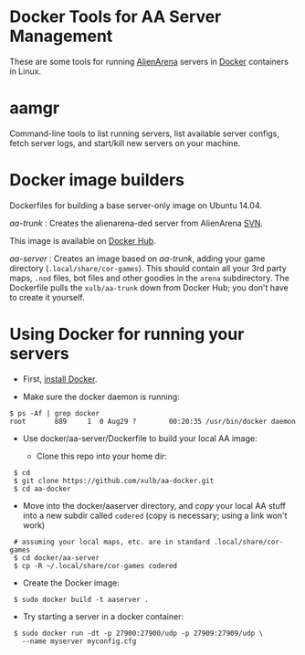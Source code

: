 Docker Tools for AA Server Management
=====================================

These are some tools for running [AlienArena](http://red.planetarena.org)
servers in [Docker](http://www.docker.com) containers in Linux.

# aamgr

Command-line tools to list running servers, list available server configs, 
fetch server logs, and start/kill new servers on your machine.

# Docker image builders

Dockerfiles for building a base server-only image on Ubuntu 14.04.

_aa-trunk_ : Creates the alienarena-ded server from AlienArena [SVN](http://svn.icculus.org/alienarena).

This image is available on [Docker Hub](https://hub.docker.com/r/xulb/aa-trunk).

_aa-server_ : Creates an image based on _aa-trunk_, adding your game directory
(`.local/share/cor-games`). This should contain all your 3rd party maps, `.nod` files, bot files and other goodies in the `arena` subdirectory. 
The Dockerfile pulls the `xulb/aa-trunk` down from Docker Hub; you don't 
have to create it yourself.

# Using Docker for running your servers

* First, [install Docker](https://docs.docker.com/installation/).

* Make sure the docker daemon is running:
```
$ ps -Af | grep docker
root       889     1  0 Aug29 ?        00:20:35 /usr/bin/docker daemon
```

* Use docker/aa-server/Dockerfile to build your local AA image:

  * Clone this repo into your home dir:
```
 $ cd
 $ git clone https://github.com/xulb/aa-docker.git
 $ cd aa-docker
```

  * Move into the docker/aaserver directory, and *copy* your local AA stuff 
into a new subdir called `codered` (copy is necessary; using a link won't work)
```
 # assuming your local maps, etc. are in standard .local/share/cor-games
 $ cd docker/aa-server
 $ cp -R ~/.local/share/cor-games codered
```

  * Create the Docker image:
```
 $ sudo docker build -t aaserver .
```

  * Try starting a server in a docker container:
```
 $ sudo docker run -dt -p 27900:27900/udp -p 27909:27909/udp \
   --name myserver myconfig.cfg
```


